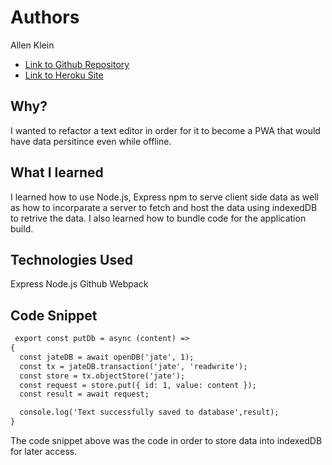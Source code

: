 # Authors

Allen Klein

- [Link to Github Repository](https://github.com/allen-ek/PWA-TextEditor)
- [Link to Heroku Site](https://murmuring-tundra-42989.herokuapp.com/)

## Why?
I wanted to refactor a text editor in order for it to become a PWA that would have data persitince even while offline.

## What I learned
I learned how to use Node.js, Express npm to serve client side data as well as how to incorparate a server to fetch and host the data using indexedDB
to retrive the data. I also learned how to bundle code for the application build.
## Technologies Used
Express
Node.js
Github
Webpack


## Code Snippet
```html
 export const putDb = async (content) => 
{
  const jateDB = await openDB('jate', 1);
  const tx = jateDB.transaction('jate', 'readwrite');
  const store = tx.objectStore('jate');
  const request = store.put({ id: 1, value: content });
  const result = await request;

  console.log('Text successfully saved to database',result);
}
```
The code snippet above was the code in order to store data into indexedDB for later access.